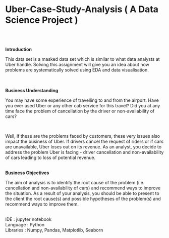 # Uber-Case-Study-Analysis ( A Data Science Project )
<br>

<br><b>Introduction</b>

<p>This data set is a masked data set which is similar to what data analysts at Uber handle. Solving
this assignment will give you an idea about how problems are systematically solved using EDA
and data visualisation.</p>
<br>
<br><b>Business Understanding</b>
<br>
<p>You may have some experience of travelling to and from the airport. Have you ever used Uber
or any other cab service for this travel? Did you at any time face the problem of cancellation by
the driver or non-availability of cars?</p>
<br>
<p>Well, if these are the problems faced by customers, these very issues also impact the business
of Uber. If drivers cancel the request of riders or if cars are unavailable, Uber loses out on its
revenue.
As an analyst, you decide to address the problem Uber is facing - driver cancellation and
non-availability of cars leading to loss of potential revenue.</p>
<br>
<b>Business Objectives</b>

The aim of analysis is to identify the root cause of the problem (i.e. cancellation and
non-availability of cars) and recommend ways to improve the situation. As a result of your
analysis, you should be able to present to the client the root cause(s) and possible hypotheses
of the problem(s) and recommend ways to improve them.






<br>IDE : jupyter notebook
<br>Language : Python
<br>Libraries : Numpy, Pandas, Matplotlib, Seaborn

